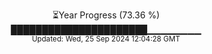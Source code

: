 <p align="center">
⏳Year Progress (73.36 %)<br>
██████████████████████▁▁▁▁▁▁▁▁ <br>
<sub>Updated: Wed, 25 Sep 2024 12:04:28 GMT</sub>
</p>

